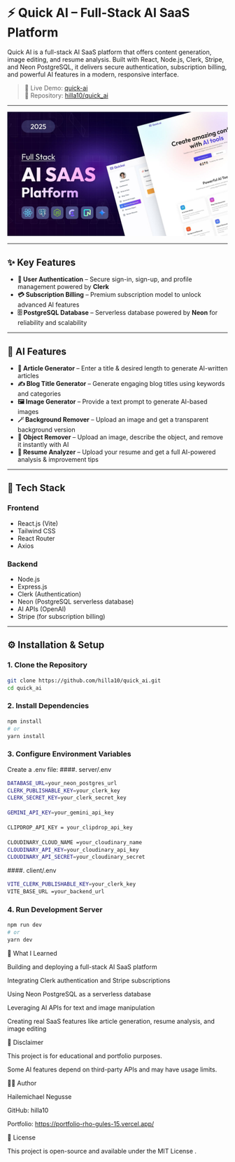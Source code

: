 # ⚡ Quick AI – Full-Stack AI SaaS Platform

Quick AI is a full-stack AI SaaS platform that offers content generation, image editing, and resume analysis.
Built with React, Node.js, Clerk, Stripe, and Neon PostgreSQL, it delivers secure authentication, subscription billing,
and powerful AI features in a modern, responsive interface.

> 🚀 Live Demo: [quick-ai](https://quick-ai-beta-eight.vercel.app/ai)  
> 📂 Repository: [hilla10/quick_ai](https://github.com/hilla10/quick_ai)

---

![Homepage](./maxresdefault.jpg)

---

## ✨ Key Features

- **🔐 User Authentication** – Secure sign-in, sign-up, and profile management powered by **Clerk**  
- **💳 Subscription Billing** – Premium subscription model to unlock advanced AI features  
- **🗄️ PostgreSQL Database** – Serverless database powered by **Neon** for reliability and scalability  

---

## 🧠 AI Features

- **📰 Article Generator** – Enter a title & desired length to generate AI-written articles  
- **✍️ Blog Title Generator** – Generate engaging blog titles using keywords and categories  
- **🖼️ Image Generator** – Provide a text prompt to generate AI-based images  
- **🪄 Background Remover** – Upload an image and get a transparent background version  
- **🎯 Object Remover** – Upload an image, describe the object, and remove it instantly with AI  
- **📄 Resume Analyzer** – Upload your resume and get a full AI-powered analysis & improvement tips  

---

## 🧰 Tech Stack

### Frontend
- React.js (Vite)
- Tailwind CSS
- React Router
- Axios

### Backend
- Node.js
- Express.js
- Clerk (Authentication)
- Neon (PostgreSQL serverless database)
- AI APIs (OpenAI)
- Stripe (for subscription billing)

---

## ⚙️ Installation & Setup

### 1. Clone the Repository
```bash
git clone https://github.com/hilla10/quick_ai.git
cd quick_ai

```
### 2. Install Dependencies
```bash
npm install
# or
yarn install

```
### 3. Configure Environment Variables
Create a .env file:
####. server/.env
```bash
DATABASE_URL=your_neon_postgres_url
CLERK_PUBLISHABLE_KEY=your_clerk_key
CLERK_SECRET_KEY=your_clerk_secret_key

GEMINI_API_KEY=your_gemini_api_key

CLIPDROP_API_KEY = your_clipdrop_api_key

CLOUDINARY_CLOUD_NAME =your_cloudinary_name
CLOUDINARY_API_KEY=your_cloudinary_api_key
CLOUDINARY_API_SECRET=your_cloudinary_secret
```
####. client/.env
```bash
VITE_CLERK_PUBLISHABLE_KEY=your_clerk_key
VITE_BASE_URL =your_backend_url
```
### 4. Run Development Server
```bash
npm run dev
# or
yarn dev
```
🧠 What I Learned

Building and deploying a full-stack AI SaaS platform

Integrating Clerk authentication and Stripe subscriptions

Using Neon PostgreSQL as a serverless database

Leveraging AI APIs for text and image manipulation

Creating real SaaS features like article generation, resume analysis, and image editing

📌 Disclaimer

This project is for educational and portfolio purposes.

Some AI features depend on third-party APIs and may have usage limits.

👨‍💻 Author

Hailemichael Negusse

GitHub: hilla10

Portfolio: https://portfolio-rho-gules-15.vercel.app/

📜 License

This project is open-source and available under the MIT License
.

  
